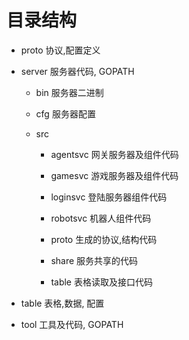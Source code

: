 
# 目录结构

* proto
	协议,配置定义

* server
	服务器代码, GOPATH

	* bin
		服务器二进制
	
	* cfg
		服务器配置
	
	* src
	
		* agentsvc
			网关服务器及组件代码
		
		* gamesvc
			游戏服务器及组件代码
		
		* loginsvc
			登陆服务器组件代码
		
		* robotsvc
			机器人组件代码
		
		* proto
			生成的协议,结构代码
		
		* share
			服务共享的代码
		
		* table
			表格读取及接口代码
		
* table
	表格,数据, 配置

* tool
	工具及代码, GOPATH